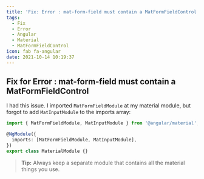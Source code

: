 ```yaml
---
title: 'Fix: Error : mat-form-field must contain a MatFormFieldControl'
tags:
  - Fix
  - Error
  - Angular
  - Material
  - MatFormFieldControl
icon: fab fa-angular
date: 2021-10-14 10:19:37
---
```



## Fix for Error : mat-form-field must contain a MatFormFieldControl

I had this issue. I imported `MatFormFieldModule` at my material module, but forgot to add `MatInputModule` to the imports array:

```ts
import { MatFormFieldModule, MatInputModule } from '@angular/material';

@NgModule({
  imports: [MatFormFieldModule, MatInputModule],
})
export class MaterialModule {}
```

> **Tip:** Always keep a separate module that contains all the material things you use.

